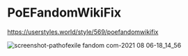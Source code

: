 # PoEFandomWikiFix

https://userstyles.world/style/569/poefandomwikifix

![screenshot-pathofexile fandom com-2021 08 06-18_14_56](https://user-images.githubusercontent.com/10634948/128502522-4476e8e2-b9fd-4410-bc36-6e0bde9b5312.png)

